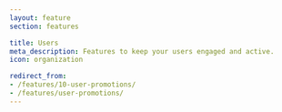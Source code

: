 ```yaml
---
layout: feature
section: features

title: Users
meta_description: Features to keep your users engaged and active.
icon: organization

redirect_from:
- /features/10-user-promotions/
- /features/user-promotions/
---
```

